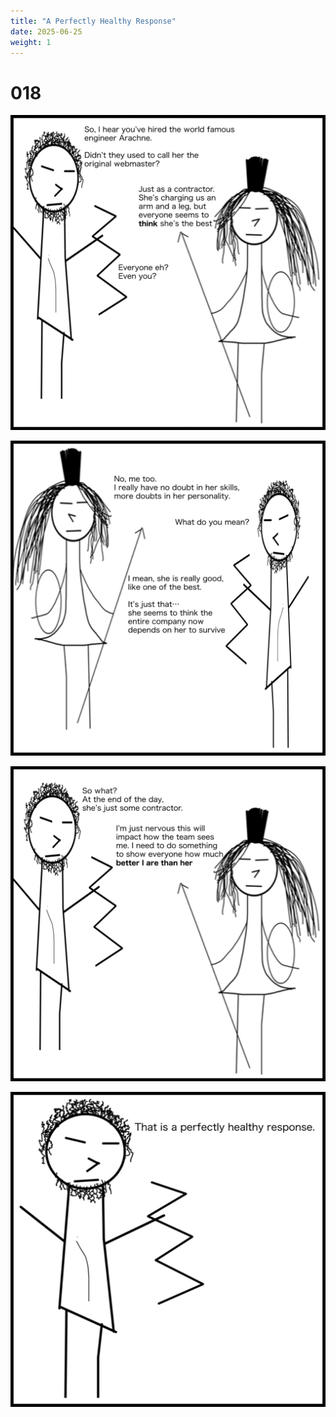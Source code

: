 ```yaml
---
title: "A Perfectly Healthy Response"
date: 2025-06-25
weight: 1
---
```


# 018

<img class = 'comic' src='/assets/cartoon/019/019-a.jpg'> <br />

<img class = 'comic' src='/assets/cartoon/019/019-b.jpg'>  <br />

<img class = 'comic' src='/assets/cartoon/019/019-c.jpg'> <br />

<img class = 'comic' src='/assets/cartoon/019/019-d.jpg'> 


